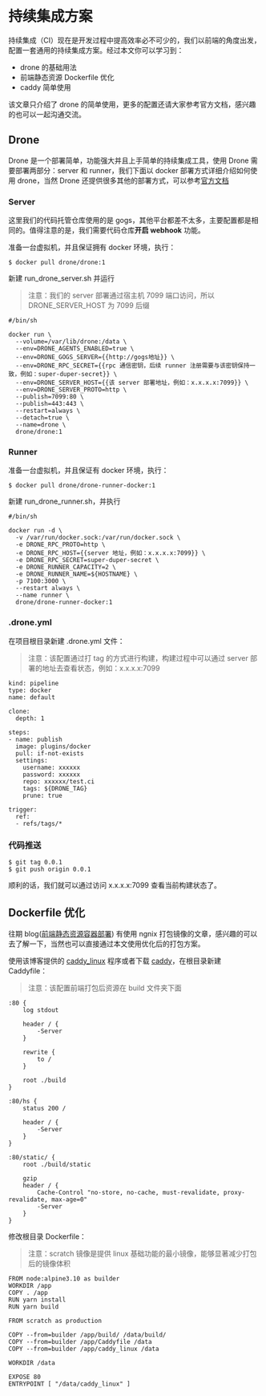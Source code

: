 # 持续集成方案

持续集成（CI）现在是开发过程中提高效率必不可少的，我们以前端的角度出发，配置一套通用的持续集成方案。经过本文你可以学习到：

- drone 的基础用法
- 前端静态资源 Dockerfile 优化
- caddy 简单使用

该文章只介绍了 drone 的简单使用，更多的配置还请大家参考官方文档，感兴趣的也可以一起沟通交流。

## Drone

Drone 是一个部署简单，功能强大并且上手简单的持续集成工具，使用 Drone 需要部署两部分：server 和 runner，我们下面以 docker 部署方式详细介绍如何使用 drone，当然 Drone 还提供很多其他的部署方式，可以参考[官方文档](https://docs.drone.io/)

### Server

这里我们的代码托管仓库使用的是 gogs，其他平台都差不太多，主要配置都是相同的。值得注意的是，我们需要代码仓库<b>开启 webhook</b> 功能。

准备一台虚拟机，并且保证拥有 docker 环境，执行：

```shell
$ docker pull drone/drone:1
```

新建 run_drone_server.sh 并运行

> 注意：我们的 server 部署通过宿主机 7099 端口访问，所以 DRONE_SERVER_HOST 为 7099 后缀

```shell
#/bin/sh

docker run \
  --volume=/var/lib/drone:/data \
  --env=DRONE_AGENTS_ENABLED=true \
  --env=DRONE_GOGS_SERVER={{http://gogs地址}} \
  --env=DRONE_RPC_SECRET={{rpc 通信密钥，后续 runner 注册需要与该密钥保持一致，例如：super-duper-secret}} \
  --env=DRONE_SERVER_HOST={{该 server 部署地址，例如：x.x.x.x:7099}} \
  --env=DRONE_SERVER_PROTO=http \
  --publish=7099:80 \
  --publish=443:443 \
  --restart=always \
  --detach=true \
  --name=drone \
  drone/drone:1
```

### Runner

准备一台虚拟机，并且保证有 docker 环境，执行：

```shell
$ docker pull drone/drone-runner-docker:1
```

新建 run_drone_runner.sh，并执行

```shell
#/bin/sh

docker run -d \
  -v /var/run/docker.sock:/var/run/docker.sock \
  -e DRONE_RPC_PROTO=http \
  -e DRONE_RPC_HOST={{server 地址，例如：x.x.x.x:7099}} \
  -e DRONE_RPC_SECRET=super-duper-secret \
  -e DRONE_RUNNER_CAPACITY=2 \
  -e DRONE_RUNNER_NAME=${HOSTNAME} \
  -p 7100:3000 \
  --restart always \
  --name runner \
  drone/drone-runner-docker:1
```

### .drone.yml

在项目根目录新建 .drone.yml 文件：

> 注意：该配置通过打 tag 的方式进行构建，构建过程中可以通过 server 部署的地址去查看状态，例如：x.x.x.x:7099

```
kind: pipeline
type: docker
name: default

clone:
  depth: 1

steps:
- name: publish
  image: plugins/docker
  pull: if-not-exists
  settings:
    username: xxxxxx
    password: xxxxxx
    repo: xxxxxx/test.ci
    tags: ${DRONE_TAG}
    prune: true

trigger:
  ref:
  - refs/tags/*
```

### 代码推送

```shell
$ git tag 0.0.1
$ git push origin 0.0.1
```

顺利的话，我们就可以通过访问 x.x.x.x:7099 查看当前构建状态了。

## Dockerfile 优化

往期 blog([前端静态资源容器部署](https://github.com/KayneWang/blog/blob/master/article/deploy.md)) 有使用 ngnix 打包镜像的文章，感兴趣的可以去了解一下，当然也可以直接通过本文使用优化后的打包方案。

使用该博客提供的 [caddy_linux]() 程序或者下载 [caddy](https://github.com/caddyserver/caddy/releases)，在根目录新建 Caddyfile：

> 注意：该配置前端打包后资源在 build 文件夹下面

```
:80 {
    log stdout

    header / {
        -Server
    }

    rewrite {
        to /
    }

    root ./build
}

:80/hs {
    status 200 /

    header / {
        -Server
    }
}

:80/static/ {
    root ./build/static

    gzip
    header / {
        Cache-Control "no-store, no-cache, must-revalidate, proxy-revalidate, max-age=0"
        -Server
    }
}
```

修改根目录 Dockerfile：

> 注意：scratch 镜像是提供 linux 基础功能的最小镜像，能够显著减少打包后的镜像体积

```
FROM node:alpine3.10 as builder
WORKDIR /app
COPY . /app
RUN yarn install
RUN yarn build

FROM scratch as production

COPY --from=builder /app/build/ /data/build/
COPY --from=builder /app/Caddyfile /data
COPY --from=builder /app/caddy_linux /data

WORKDIR /data

EXPOSE 80
ENTRYPOINT [ "/data/caddy_linux" ]
```